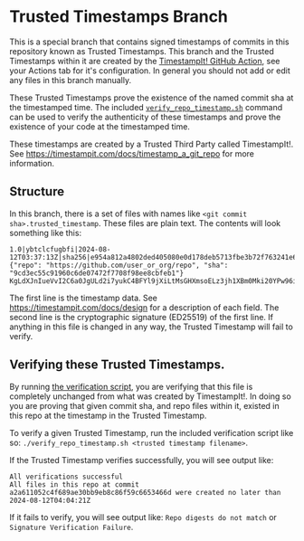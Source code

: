 # Trusted Timestamps Branch

This is a special branch that contains signed timestamps of commits in this repository known as Trusted Timestamps. This branch and the Trusted Timestamps within it are created by the [TimestampIt! GitHub Action](https://github.com/timestampit/github_action/), see your Actions tab for it's configuration. In general you should not add or edit any files in this branch manually.

These Trusted Timestamps prove the existence of the named commit sha at the timestamped time. The included [`verify_repo_timestamp.sh`](verify_repo_timestamp.sh) command can be used to verify the authenticity of these timestamps and prove the existence of your code at the timestamped time.

These timestamps are created by a Trusted Third Party called TimestampIt!. See https://timestampit.com/docs/timestamp_a_git_repo for more information.

## Structure

In this branch, there is a set of files with names like `<git commit sha>.trusted_timestamp`. These files are plain text. The contents will look something like this:

```
1.0|ybtclcfugbfi|2024-08-12T03:37:13Z|sha256|e954a812a4802ded405080e0d178deb5713fbe3b72f763241e6ade7eaaebd22d|https://timestampit.com/key/kleybzu2afwz|{"repo": "https://github.com/user_or_org/repo", "sha": "9cd3ec55c91960c6de07472f7708f98ee8cbfeb1"}
KgLdXJnIueVvI2C6a0JgULd2i7yukC4BFYl9jXiLtMsGHXmsoELz3jh1XBm0Mki20YPw96i62HATD6XhWLuzCA==
```

The first line is the timestamp data. See https://timestampit.com/docs/design for a description of each field.
The second line is the cryptographic signature (ED25519) of the first line. If anything in this file is changed in any way, the Trusted Timestamp will fail to verify.

## Verifying these Trusted Timestamps.

By running [the verification script](verify_repo_timestamp.sh), you are verifying that this file is completely unchanged from what was created by TimestampIt!. In doing so you are proving that given commit sha, and repo files within it, existed in this repo at the timestamp in the Trusted Timestamp.

To verify a given Trusted Timestamp, run the included verification script like so:
`./verify_repo_timestamp.sh <trusted timestamp filename>`.

If the Trusted Timestamp verifies successfully, you will see output like:
```
All verifications successful
All files in this repo at commit a2a611052c4f689ae30bb9eb8c86f59c6653466d were created no later than 2024-08-12T04:04:21Z
```

If it fails to verify, you will see output like:
`Repo digests do not match`
or
`Signature Verification Failure`.

